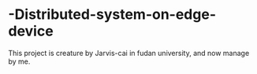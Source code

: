 # -Distributed-system-on-edge-device
This project is creature by Jarvis-cai in fudan university, and now manage by me. 
